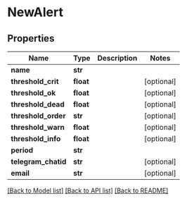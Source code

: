 # NewAlert

## Properties
Name | Type | Description | Notes
------------ | ------------- | ------------- | -------------
**name** | **str** |  | 
**threshold_crit** | **float** |  | [optional] 
**threshold_ok** | **float** |  | [optional] 
**threshold_dead** | **float** |  | [optional] 
**threshold_order** | **str** |  | [optional] 
**threshold_warn** | **float** |  | [optional] 
**threshold_info** | **float** |  | [optional] 
**period** | **str** |  | 
**telegram_chatid** | **str** |  | [optional] 
**email** | **str** |  | [optional] 

[[Back to Model list]](../README.md#documentation-for-models) [[Back to API list]](../README.md#documentation-for-api-endpoints) [[Back to README]](../README.md)


